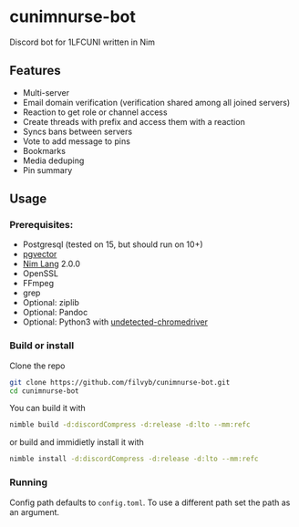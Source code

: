 # cunimnurse-bot
Discord bot for 1LFCUNI written in Nim

## Features
- Multi-server
- Email domain verification (verification shared among all joined servers)
- Reaction to get role or channel access
- Create threads with prefix and access them with a reaction
- Syncs bans between servers
- Vote to add message to pins
- Bookmarks
- Media deduping
- Pin summary

## Usage
### Prerequisites:
* Postgresql (tested on 15, but should run on 10+)
* [pgvector](https://github.com/pgvector/pgvector)
* [Nim Lang](https://nim-lang.org/install.html) 2.0.0
* OpenSSL
* FFmpeg
* grep
* Optional: ziplib
* Optional: Pandoc
* Optional: Python3 with [undetected-chromedriver](https://github.com/ultrafunkamsterdam/undetected-chromedriver)

### Build or install
Clone the repo
```bash
git clone https://github.com/filvyb/cunimnurse-bot.git
cd cunimnurse-bot
```
You can build it with
```bash
nimble build -d:discordCompress -d:release -d:lto --mm:refc
```
or build and immidietly install it with
```bash
nimble install -d:discordCompress -d:release -d:lto --mm:refc
```

### Running
Config path defaults to `config.toml`. To use a different path set the path as an argument.
